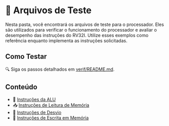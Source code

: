 # 🧪 Arquivos de Teste

Nesta pasta, você encontrará os arquivos de teste para o processador. Eles são utilizados para verificar o funcionamento do processador e avaliar o desempenho das instruções do RV32I. Utilize esses exemplos como referência enquanto implementa as instruções solicitadas.

## Como Testar
🔍 Siga os passos detalhados em [verif/README.md](../verif/README.md).

## Conteúdo
- 🧮 [Instruções da ALU](</sim/simulation1 - ALU>)
- 📥 [Instruções de Leitura de Memória](</sim/simulation2 - LOAD>)
- 🔄 [Instruções de Desvio](</sim/simulation4 - JAL, BEQ>)
- 💾 [Instruções de Escrita em Memória](</sim/simulation5 - STORE>)
